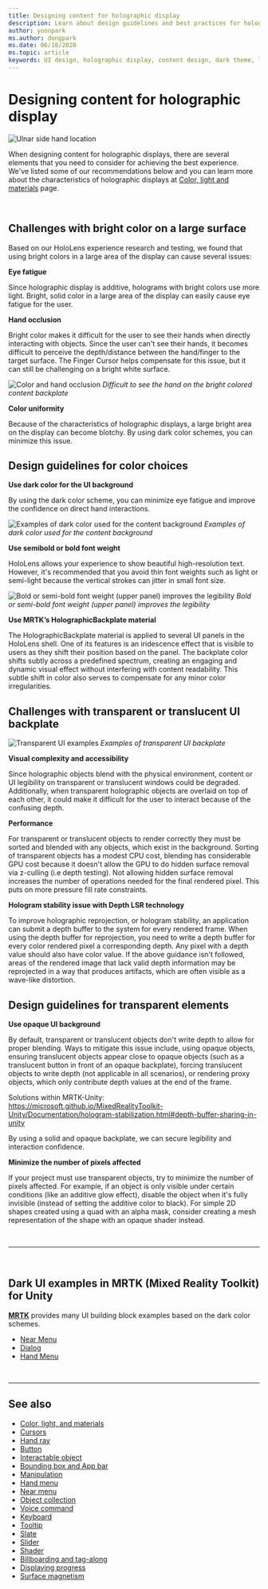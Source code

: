 ```yaml
---
title: Designing content for holographic display
description: Learn about design guidelines and best practices for holographic display on HoloLens devices.
author: yoonpark
ms.author: dongpark
ms.date: 06/18/2020
ms.topic: article
keywords: UI design, holographic display, content design, dark theme, light theme, mixed reality headset, windows mixed reality headset, virtual reality headset, HoloLens, MRTK, Mixed Reality Toolkit, design, pixels
---
```


# Designing content for holographic display

![Ulnar side hand location](images/UX_Hero_DarkTheme.jpg)

When designing content for holographic displays, there are several elements that you need to consider for achieving the best experience. We've listed some of our recommendations below and you can learn more about the characteristics of holographic displays at [Color, light and materials](color-light-and-materials.md) page.

<br>

## Challenges with bright color on a large surface 

Based on our HoloLens experience research and testing, we found that using bright colors in a large area of the display can cause several issues: 

**Eye fatigue** 

Since holographic display is additive, holograms with bright colors use more light. Bright, solid color in a large area of the display can easily cause eye fatigue for the user. 

**Hand occlusion** 

Bright color makes it difficult for the user to see their hands when directly interacting with objects. Since the user can't see their hands, it becomes difficult to perceive the depth/distance between the hand/finger to the target surface. The Finger Cursor helps compensate for this issue, but it can still be challenging on a bright white surface. 

![Color and hand occlusion](images/color_handocclusion.jpg)
*Difficult to see the hand on the bright colored content backplate*

**Color uniformity**

Because of the characteristics of holographic displays, a large bright area on the display can become blotchy. By using dark color schemes, you can minimize this issue. 

## Design guidelines for color choices

**Use dark color for the UI background**

By using the dark color scheme, you can minimize eye fatigue and improve the confidence on direct hand interactions. 

![Examples of dark color used for the content background](images/color_dark_examples.jpg)
*Examples of dark color used for the content background*

**Use semibold or bold font weight**

HoloLens allows your experience to show beautiful high-resolution text. However, it's recommended that you avoid thin font weights such as light or semi-light because the vertical strokes can jitter in small font size. 

![Bold or semi-bold font weight (upper panel) improves the legibility](images/color_font_examples.jpg)
*Bold or semi-bold font weight (upper panel) improves the legibility*

**Use MRTK’s HolographicBackplate material**

The HolographicBackplate material is applied to several UI panels in the HoloLens shell. One of its features is an iridescence effect that is visible to users as they shift their position based on the panel. The backplate color shifts subtly across a predefined spectrum, creating an engaging and dynamic visual effect without interfering with content readability. This subtle shift in color also serves to compensate for any minor color irregularities. 


## Challenges with transparent or translucent UI backplate 

![Transparent UI examples](images/color_transparent_examples.jpg)
*Examples of transparent UI backplate*

**Visual complexity and accessibility**

Since holographic objects blend with the physical environment, content or UI legibility on transparent or translucent windows could be degraded. Additionally, when transparent holographic objects are overlaid on top of each other, it could make it difficult for the user to interact because of the confusing depth.

**Performance**

For transparent or translucent objects to render correctly they must be sorted and blended with any objects, which exist in the background. Sorting of transparent objects has a modest CPU cost, blending has considerable GPU cost because it doesn't allow the GPU to do hidden surface removal via z-culling (i.e depth testing). Not allowing hidden surface removal increases the number of operations needed for the final rendered pixel. This puts on more pressure fill rate constraints.

**Hologram stability issue with Depth LSR technology**

To improve holographic reprojection, or hologram stability, an application can submit a depth buffer to the system for every rendered frame. When using the depth buffer for reprojection, you need to write a depth buffer for every color rendered pixel a corresponding depth. Any pixel with a depth value should also have color value. If the above guidance isn't followed, areas of the rendered image that lack valid depth information may be reprojected in a way that produces artifacts, which are often visible as a wave-like distortion.


## Design guidelines for transparent elements

**Use opaque UI background**

By default, transparent or translucent objects don't write depth to allow for proper blending. Ways to mitigate this issue include, using opaque objects, ensuring translucent objects appear close to opaque objects (such as a translucent button in front of an opaque backplate), forcing translucent objects to write depth (not applicable in all scenarios), or rendering proxy objects, which only contribute depth values at the end of the frame.

Solutions within MRTK-Unity: https://microsoft.github.io/MixedRealityToolkit-Unity/Documentation/hologram-stabilization.html#depth-buffer-sharing-in-unity  

By using a solid and opaque backplate, we can secure legibility and interaction confidence.

**Minimize the number of pixels affected**

If your project must use transparent objects, try to minimize the number of pixels affected. For example, if an object is only visible under certain conditions (like an additive glow effect), disable the object when it's fully invisible (instead of setting the additive color to black). For simple 2D shapes created using a quad with an alpha mask, consider creating a mesh representation of the shape with an opaque shader instead. 

<br/>

---

<br/>

## Dark UI examples in MRTK (Mixed Reality Toolkit) for Unity

**[MRTK](https://github.com/Microsoft/MixedRealityToolkit-Unity)** provides many UI building block examples based on the dark color schemes.

* [Near Menu](https://microsoft.github.io/MixedRealityToolkit-Unity/Documentation/README_NearMenu.html)
* [Dialog](https://microsoft.github.io/MixedRealityToolkit-Unity/Assets/MRTK/SDK/Experimental/Dialog/README_Dialog.html)
* [Hand Menu](https://microsoft.github.io/MixedRealityToolkit-Unity/Documentation/README_HandMenu.html)

<br>

---

## See also

* [Color, light, and materials](color-light-and-materials.md)
* [Cursors](cursors.md)
* [Hand ray](point-and-commit.md)
* [Button](button.md)
* [Interactable object](interactable-object.md)
* [Bounding box and App bar](app-bar-and-bounding-box.md)
* [Manipulation](direct-manipulation.md)
* [Hand menu](hand-menu.md)
* [Near menu](near-menu.md)
* [Object collection](object-collection.md)
* [Voice command](voice-input.md)
* [Keyboard](keyboard.md)
* [Tooltip](tooltip.md)
* [Slate](slate.md)
* [Slider](slider.md)
* [Shader](shader.md)
* [Billboarding and tag-along](billboarding-and-tag-along.md)
* [Displaying progress](progress.md)
* [Surface magnetism](surface-magnetism.md)
